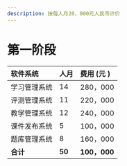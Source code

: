 ```yaml
---
description: 按每人月20，000元人民币计价
---
```


# 第一阶段

| **软件系统** | **人月** | **费用 \(元 \)** |
| :--- | :--- | :--- |
| 学习管理系统 | 14 | 280，000 |
| 评测管理系统 | 11 | 220，000 |
| 教学管理系统 | 12 | 240，000 |
| 课件发布系统 | 5 | 100，000 |
| 题库管理系统 | 8 | 160，000 |
| **合计** | **50** | **100，000** |



